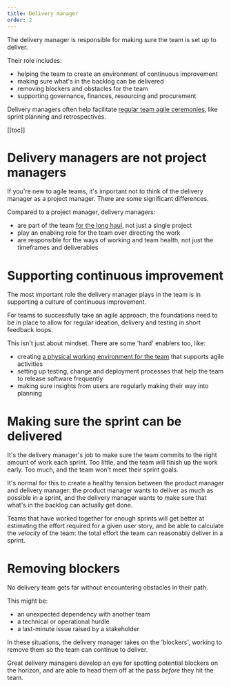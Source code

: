 ```yaml
---
title: Delivery manager
order: 2
---
```


The delivery manager is responsible for making sure the team is set up to deliver.

Their role includes:

* helping the team to create an environment of continuous improvement
* making sure what's in the backlog can be delivered
* removing blockers and obstacles for the team
* supporting governance, finances, resourcing and procurement

Delivery managers often help facilitate [regular team agile ceremonies](#), like sprint planning and retrospectives.

[[toc]]


# Delivery managers are not project managers

If you're new to agile teams, it's important not to think of the delivery manager as a project manager. There are some significant differences.

Compared to a project manager, delivery managers:

* are part of the team [for the long haul](../../#the-unit-of-delivery-is-the-team), not just a single project
* play an enabling role for the team over directing the work
* are responsible for the ways of working and team health, not just the timeframes and deliverables


# Supporting continuous improvement

The most important role the delivery manager plays in the team is in supporting a culture of continuous improvement.

For teams to successfully take an agile approach, the foundations need to be in place to allow for regular ideation, delivery and testing in short feedback loops.

This isn't just about mindset. There are some 'hard' enablers too, like:

* creating [a physical working environment for the team](https://www.gov.uk/service-manual/agile-delivery/create-agile-working-environment) that supports agile activities
* setting up testing, change and deployment processes that help the team to release software frequently
* making sure insights from users are regularly making their way into planning


# Making sure the sprint can be delivered

It's the delivery manager's job to make sure the team commits to the right amount of work each sprint. Too little, and the team will finish up the work early. Too much, and the team won't meet their sprint goals.

It's normal for this to create a healthy tension between the product manager and delivery manager: the product manager wants to deliver as much as possible in a sprint, and the delivery manager wants to make sure that what's in the backlog can actually get done.

Teams that have worked together for enough sprints will get better at estimating the effort required for a given user story, and be able to calculate the _velocity_ of the team: the total effort the team can reasonably deliver in a sprint.


# Removing blockers

No delivery team gets far without encountering obstacles in their path.

This might be:

* an unexpected dependency with another team
* a technical or operational hurdle
* a last-minute issue raised by a stakeholder

In these situations, the delivery manager takes on the 'blockers', working to remove them so the team can continue to deliver.

Great delivery managers develop an eye for spotting potential blockers on the horizon, and are able to head them off at the pass _before_ they hit the team.
